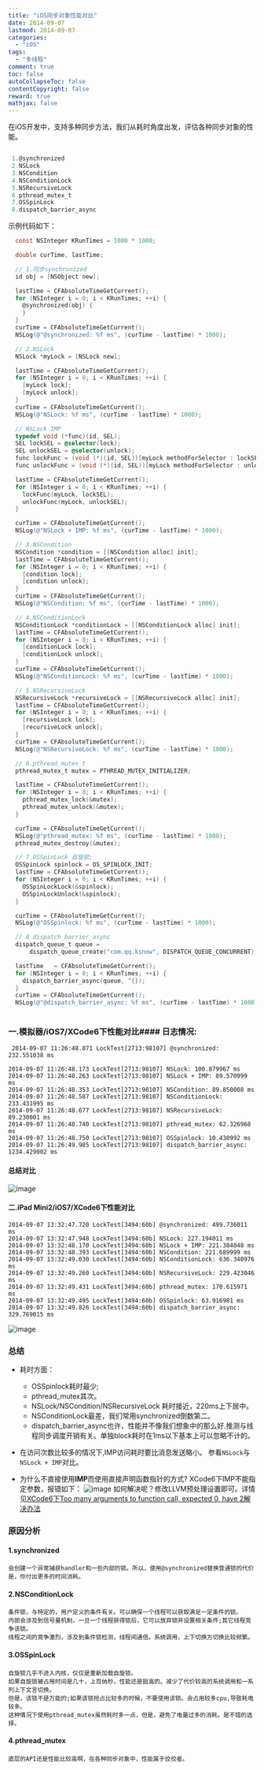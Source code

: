 ```yaml
---
title: "iOS同步对象性能对比"
date: 2014-09-07
lastmod: 2014-09-07
categories:
  - "iOS"
tags:
  - "多线程"
comment: true
toc: false
autoCollapseToc: false
contentCopyright: false
reward: true
mathjax: false
---
```


在iOS开发中，支持多种同步方法，我们从耗时角度出发，评估各种同步对象的性能。


``` objective-c

 1.@synchronized 
 2.NSLock
 3.NSCondition
 4.NSConditionLock
 5.NSRecursiveLock
 6.pthread_mutex_t
 7.OSSpinLock
 8.dispatch_barrier_async
```
示例代码如下：

``` objective-c
  const NSInteger KRunTimes = 1000 * 1000;

  double curTime, lastTime;

  // 1.同步synchronized
  id obj = [NSObject new];

  lastTime = CFAbsoluteTimeGetCurrent();
  for (NSInteger i = 0; i < KRunTimes; ++i) {
    @synchronized(obj) {
    }
  }
  curTime = CFAbsoluteTimeGetCurrent();
  NSLog(@"@synchronized: %f ms", (curTime - lastTime) * 1000);

  // 2.NSLock
  NSLock *myLock = [NSLock new];

  lastTime = CFAbsoluteTimeGetCurrent();
  for (NSInteger i = 0; i < KRunTimes; ++i) {
    [myLock lock];
    [myLock unlock];
  }
  curTime = CFAbsoluteTimeGetCurrent();
  NSLog(@"NSLock: %f ms", (curTime - lastTime) * 1000);

  // NSLock IMP
  typedef void (*func)(id, SEL);
  SEL lockSEL = @selector(lock);
  SEL unlockSEL = @selector(unlock);
  func lockFunc = (void (*)(id, SEL))[myLock methodForSelector : lockSEL];
  func unlockFunc = (void (*)(id, SEL))[myLock methodForSelector : unlockSEL];

  lastTime = CFAbsoluteTimeGetCurrent();
  for (NSInteger i = 0; i < KRunTimes; ++i) {
    lockFunc(myLock, lockSEL);
    unlockFunc(myLock, unlockSEL);
  }

  curTime = CFAbsoluteTimeGetCurrent();
  NSLog(@"NSLock + IMP: %f ms", (curTime - lastTime) * 1000);

  // 3.NSCondition
  NSCondition *condition = [[NSCondition alloc] init];
  lastTime = CFAbsoluteTimeGetCurrent();
  for (NSInteger i = 0; i < KRunTimes; ++i) {
    [condition lock];
    [condition unlock];
  }
  curTime = CFAbsoluteTimeGetCurrent();
  NSLog(@"NSCondition: %f ms", (curTime - lastTime) * 1000);

  // 4.NSConditionLock
  NSConditionLock *conditionLock = [[NSConditionLock alloc] init];
  lastTime = CFAbsoluteTimeGetCurrent();
  for (NSInteger i = 0; i < KRunTimes; ++i) {
    [conditionLock lock];
    [conditionLock unlock];
  }
  curTime = CFAbsoluteTimeGetCurrent();
  NSLog(@"NSConditionLock: %f ms", (curTime - lastTime) * 1000);

  // 5.NSRecursiveLock
  NSRecursiveLock *recursiveLock = [[NSRecursiveLock alloc] init];
  lastTime = CFAbsoluteTimeGetCurrent();
  for (NSInteger i = 0; i < KRunTimes; ++i) {
    [recursiveLock lock];
    [recursiveLock unlock];
  }
  curTime = CFAbsoluteTimeGetCurrent();
  NSLog(@"NSRecursiveLock: %f ms", (curTime - lastTime) * 1000);

  // 6.pthread_mutex_t
  pthread_mutex_t mutex = PTHREAD_MUTEX_INITIALIZER;

  lastTime = CFAbsoluteTimeGetCurrent();
  for (NSInteger i = 0; i < KRunTimes; ++i) {
    pthread_mutex_lock(&mutex);
    pthread_mutex_unlock(&mutex);
  }

  curTime = CFAbsoluteTimeGetCurrent();
  NSLog(@"pthread_mutex: %f ms", (curTime - lastTime) * 1000);
  pthread_mutex_destroy(&mutex);

  // 7.OSSpinLock 自旋锁;
  OSSpinLock spinlock = OS_SPINLOCK_INIT;
  lastTime = CFAbsoluteTimeGetCurrent();
  for (NSInteger i = 0; i < KRunTimes; ++i) {
    OSSpinLockLock(&spinlock);
    OSSpinLockUnlock(&spinlock);
  }

  curTime = CFAbsoluteTimeGetCurrent();
  NSLog(@"OSSpinlock: %f ms", (curTime - lastTime) * 1000);

  // 8 dispatch_barrier_async
  dispatch_queue_t queue =
      dispatch_queue_create("com.qq.ksnow", DISPATCH_QUEUE_CONCURRENT);

  lastTime   = CFAbsoluteTimeGetCurrent();
  for (NSInteger i = 0; i < KRunTimes; ++i) {
    dispatch_barrier_async(queue, ^{});
  }
  curTime = CFAbsoluteTimeGetCurrent();
  NSLog(@"@dispatch_barrier_async: %f ms", (curTime - lastTime) * 1000);
  
```

### 一.模拟器/iOS7/XCode6下性能对比#### 日志情况:
     2014-09-07 11:26:48.071 LockTest[2713:98107] @synchronized: 232.551038 ms
    
    2014-09-07 11:26:48.173 LockTest[2713:98107] NSLock: 100.879967 ms
    2014-09-07 11:26:48.263 LockTest[2713:98107] NSLock + IMP: 89.570999 ms
    2014-09-07 11:26:48.353 LockTest[2713:98107] NSCondition: 89.850008 ms
    2014-09-07 11:26:48.587 LockTest[2713:98107] NSConditionLock: 233.431995 ms
    2014-09-07 11:26:48.677 LockTest[2713:98107] NSRecursiveLock: 89.230001 ms
    2014-09-07 11:26:48.740 LockTest[2713:98107] pthread_mutex: 62.326968 ms
    2014-09-07 11:26:48.750 LockTest[2713:98107] OSSpinlock: 10.430992 ms
    2014-09-07 11:26:49.985 LockTest[2713:98107] dispatch_barrier_async: 1234.429002 ms



#### 总结对比
![image](/images/post/2014-09-07-ios-tong-bu-suo-xing-neng-dui-bi/syn_compared_simulate.png)

#### 二.iPad Mini2/iOS7/XCode6下性能对比
    2014-09-07 13:32:47.720 LockTest[3494:60b] @synchronized: 499.736011 ms
    2014-09-07 13:32:47.948 LockTest[3494:60b] NSLock: 227.194011 ms
    2014-09-07 13:32:48.170 LockTest[3494:60b] NSLock + IMP: 221.384048 ms
    2014-09-07 13:32:48.393 LockTest[3494:60b] NSCondition: 221.689999 ms
    2014-09-07 13:32:49.030 LockTest[3494:60b] NSConditionLock: 636.340976 ms
    2014-09-07 13:32:49.260 LockTest[3494:60b] NSRecursiveLock: 229.423046 ms
    2014-09-07 13:32:49.431 LockTest[3494:60b] pthread_mutex: 170.615971 ms
    2014-09-07 13:32:49.495 LockTest[3494:60b] OSSpinlock: 63.916981 ms
    2014-09-07 13:32:49.826 LockTest[3494:60b] dispatch_barrier_async: 329.769015 ms

![image](/images/post/2014-09-07-ios-tong-bu-suo-xing-neng-dui-bi/syn_compared_ipad_mini2.png)

### 总结
* 耗时方面：
    
  - OSSpinlock耗时最少;
  - pthread_mutex其次。
  - NSLock/NSCondition/NSRecursiveLock 耗时接近，220ms上下居中。  
  - NSConditionLock最差，我们常用synchronized倒数第二。
  - dispatch_barrier_async也许，性能并不像我们想象中的那么好.推测与线程同步调度开销有关。单独block耗时在1ms以下基本上可以忽略不计的。
* 在访问次数比较多的情况下,IMP访问耗时要比消息发送略小。
  参看`NSLock`与`NSLock + IMP`对比。
  
* 为什么不直接使用**IMP**而使用直接声明函数指针的方式?
  XCode6下IMP不能指定参数，报错如下：
  ![image](/images/post/2014-09-07-ios-tong-bu-suo-xing-neng-dui-bi/error_overview.png) 
  如何解决呢？修改LLVM预处理设置即可。详情见[XCode6下Too many arguments to function call, expected 0, have 2解决办法](http://ksnowlv.gitcafe.com/blog/2014/09/07/xcode6-too-many-arguments-to-function-call-expected-0-have-2/)
  
### 原因分析
#### 1.synchronized
    会创建一个异常捕获handler和一些内部的锁。所以，使用@synchronized替换普通锁的代价是，你付出更多的时间消耗。
#### 2.NSConditionLock    
    条件锁，与特定的，用户定义的条件有关。可以确保一个线程可以获取满足一定条件的锁。
    内部会涉及到信号量机制，一旦一个线程获得锁后，它可以放弃锁并设置相关条件;其它线程竞争该锁。
    线程之间的竞争激烈，涉及到条件锁检测，线程间通信。系统调用，上下切换方切换比较频繁。
#### 3.OSSpinLock
    自旋锁几乎不进入内核，仅仅是重新加载自旋锁。
    如果自旋锁被占用时间是几十，上百纳秒，性能还是挺高的。减少了代价较高的系统调用和一系列上下文言切换。
    但是，该锁不是万能的;如果该锁抢占比较多的时候，不要使用该锁。会占用较多cpu,导致耗电较多。
    这种情况下使用pthread_mutex虽然耗时多一点，但是，避免了电量过多的消耗。是不错的选择。
    
#### 4.pthread_mutex
    底层的API还是性能比较高啊，在各种同步对象中，性能属于佼佼者。

  
